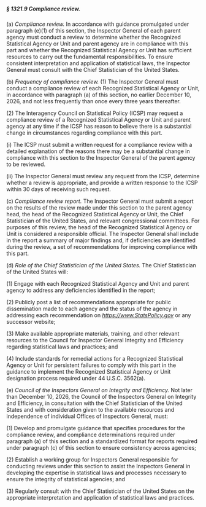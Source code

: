 ##### § 1321.9 Compliance review. #####

(a) *Compliance review.* In accordance with guidance promulgated under paragraph (e)(1) of this section, the Inspector General of each parent agency must conduct a review to determine whether the Recognized Statistical Agency or Unit and parent agency are in compliance with this part and whether the Recognized Statistical Agency or Unit has sufficient resources to carry out the fundamental responsibilities. To ensure consistent interpretation and application of statistical laws, the Inspector General must consult with the Chief Statistician of the United States.

(b) *Frequency of compliance review.* (1) The Inspector General must conduct a compliance review of each Recognized Statistical Agency or Unit, in accordance with paragraph (a) of this section, no earlier December 10, 2026, and not less frequently than once every three years thereafter.

(2) The Interagency Council on Statistical Policy (ICSP) may request a compliance review of a Recognized Statistical Agency or Unit and parent agency at any time if the ICSP has reason to believe there is a substantial change in circumstances regarding compliance with this part.

(i) The ICSP must submit a written request for a compliance review with a detailed explanation of the reasons there may be a substantial change in compliance with this section to the Inspector General of the parent agency to be reviewed.

(ii) The Inspector General must review any request from the ICSP, determine whether a review is appropriate, and provide a written response to the ICSP within 30 days of receiving such request.

(c) *Compliance review report.* The Inspector General must submit a report on the results of the review made under this section to the parent agency head, the head of the Recognized Statistical Agency or Unit, the Chief Statistician of the United States, and relevant congressional committees. For purposes of this review, the head of the Recognized Statistical Agency or Unit is considered a responsible official. The Inspector General shall include in the report a summary of major findings and, if deficiencies are identified during the review, a set of recommendations for improving compliance with this part.

(d) *Role of the Chief Statistician of the United States.* The Chief Statistician of the United States will:

(1) Engage with each Recognized Statistical Agency and Unit and parent agency to address any deficiencies identified in the report;

(2) Publicly post a list of recommendations appropriate for public dissemination made to each agency and the status of the agency in addressing each recommendation on *https://www.StatsPolicy.gov* or any successor website;

(3) Make available appropriate materials, training, and other relevant resources to the Council for Inspector General Integrity and Efficiency regarding statistical laws and practices; and

(4) Include standards for remedial actions for a Recognized Statistical Agency or Unit for persistent failures to comply with this part in the guidance to implement the Recognized Statistical Agency or Unit designation process required under 44 U.S.C. 3562(a).

(e) *Council of the Inspectors General on Integrity and Efficiency.* Not later than December 10, 2026, the Council of the Inspectors General on Integrity and Efficiency, in consultation with the Chief Statistician of the United States and with consideration given to the available resources and independence of individual Offices of Inspectors General, must:

(1) Develop and promulgate guidance that specifies procedures for the compliance review, and compliance determinations required under paragraph (a) of this section and a standardized format for reports required under paragraph (c) of this section to ensure consistency across agencies;

(2) Establish a working group for Inspectors General responsible for conducting reviews under this section to assist the Inspectors General in developing the expertise in statistical laws and processes necessary to ensure the integrity of statistical agencies; and

(3) Regularly consult with the Chief Statistician of the United States on the appropriate interpretation and application of statistical laws and practices.